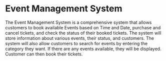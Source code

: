 # Event Management System 

The Event Management System is a comprehensive system that allows customers to book available Events based on Time and Date, purchase and cancel tickets, and check the status of their booked tickets. The system will store information about various events, their status, and customers. The system will also allow customers to search for events by entering the category they want. If there are any events available, they will be displayed. Customer can then book their tickets.


